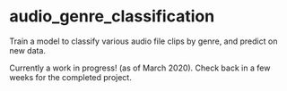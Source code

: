 # audio_genre_classification
Train a model to classify various audio file clips by genre, and predict on new data.

Currently a work in progress! (as of March 2020). Check back in a few weeks for the completed project.
